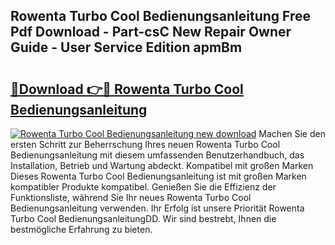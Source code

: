 ## Rowenta Turbo Cool Bedienungsanleitung Free Pdf Download - Part-csC New Repair Owner Guide - User Service Edition apmBm

# <h2><a href="http://df04rnw.blite.top/?on=Rowenta+Turbo+Cool+Bedienungsanleitung">🔗Download 👉🔴 Rowenta Turbo Cool Bedienungsanleitung</a></h2>

[![Rowenta Turbo Cool Bedienungsanleitung new download](https://i.imgur.com/lujVjoI.png)](http://df04rnw.blite.top/?on=Rowenta+Turbo+Cool+Bedienungsanleitung)
Machen Sie den ersten Schritt zur Beherrschung Ihres neuen Rowenta Turbo Cool Bedienungsanleitung mit diesem umfassenden Benutzerhandbuch, das Installation, Betrieb und Wartung abdeckt. Kompatibel mit großen Marken Dieses Rowenta Turbo Cool Bedienungsanleitung ist mit großen Marken kompatibler Produkte kompatibel. Genießen Sie die Effizienz der Funktionsliste, während Sie Ihr neues Rowenta Turbo Cool Bedienungsanleitung verwenden. Ihr Erfolg ist unsere Priorität Rowenta Turbo Cool BedienungsanleitungDD. Wir sind bestrebt, Ihnen die bestmögliche Erfahrung zu bieten.
